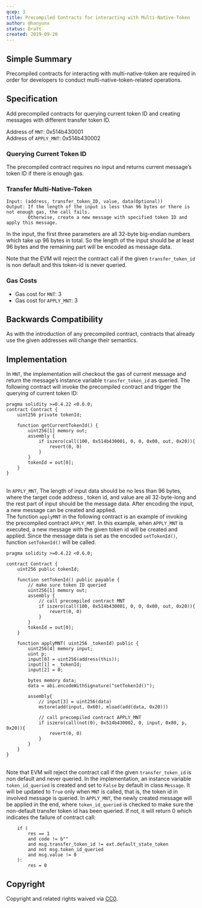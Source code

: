 ```yaml
---
qcep: 3
title: Precompiled Contracts for interacting with Multi-Native-Token
author: @hanyunx
status: Draft
created: 2019-09-20
---
```


## Simple Summary
Precompiled contracts for interacting with multi-native-token are required in order for developers to conduct multi-native-token-related operations.

## Specification
Add precompiled contracts for querying current token ID and creating messages with different transfer token ID.

Address of  `MNT`: 0x514b430001 \
Address of `APPLY_MNT`: 0x514b430002

### Querying Current Token ID
The precompiled contract requires no input and returns current message’s token ID if there is enough gas.

### Transfer Multi-Native-Token
```
Input: (address, transfer_token_ID, value, data(Optional))
Output: If the length of the input is less than 96 bytes or there is not enough gas, the call fails.
        Otherwise, create a new message with specified token ID and apply this message.
```
In the input, the first three parameters are all 32-byte big-endian numbers which take up 96 bytes in total. So the length of the input should be at least 96 bytes and the remaining part will be encoded as message data.

Note that the EVM will reject the contract call if the given `transfer_token_id` is non default and this token-id is never queried.

### Gas Costs
- Gas cost for `MNT`: 3
- Gas cost for `APPLY_MNT`: 3

## Backwards Compatibility
As with the introduction of any precompiled contract, contracts that already use the given addresses will change their semantics. 

## Implementation
In `MNT`, the implementation will checkout the gas of current message and return the message’s instance variable `transfer_token_id` as queried.
The following contract will invoke the precompiled contract and trigger the querying of current token ID:
```
pragma solidity >=0.4.22 <0.6.0;
contract Contract {
    uint256 private tokenId;

    function getCurrentTokenId() {
        uint256[1] memory out;
        assembly {
            if iszero(call(100, 0x514b430001, 0, 0, 0x00, out, 0x20)){
                revert(0, 0)
            }
        }
        tokenId = out[0];
    }
}
```

\
In `APPLY_MNT`, The length of input data should be no less than 96 bytes, where the target code address , token id,  and value are all 32-byte-long and the rest part of input should be the message data.
After encoding the input, a new message can be created and applied. \
The function `applyMNT` in the following contract is an example of invoking the precompiled contract `APPLY_MNT`. In this example, when `APPLY_MNT` is executed, a new message with the given token id will be created and applied. Since the message data is set as the encoded `setTokenId()`, function `setTokenId()` will be called.
```
pragma solidity >=0.4.22 <0.6.0;

contract Contract {
    uint256 public tokenId;

    function setTokenId() public payable {
        // make sure token ID queried
        uint256[1] memory out;
        assembly {
            // call precompiled contract MNT
            if iszero(call(100, 0x514b430001, 0, 0, 0x00, out, 0x20)){
                revert(0, 0)
            }
        }
        tokenId = out[0];
    }

    function applyMNT( uint256 _tokenId) public {
        uint256[4] memory input;
        uint p;
        input[0] = uint256(address(this));
        input[1] = _tokenId;
        input[2] = 0;

        bytes memory data;
        data = abi.encodeWithSignature("setTokenId()");

        assembly{
            // input[3] = uint256(data)
            mstore(add(input, 0x60), mload(add(data, 0x20)))

            // call precompiled contract APPLY_MNT
            if iszero(call(not(0), 0x514b430002, 0, input, 0x80, p, 0x20)){
                revert(0, 0)
            }
        }
    }
}
```

\
Note that EVM will reject the contract call if the given `transfer_token_id` is non default  and never queried. In the implementation, an instance variable `token_id_queried` is created and set to `False` by default in class `Message`. It will be updated to `True` only when `MNT` is called, that is, the token id in involved message is queried. In `APPLY_MNT`, the newly created message will be applied in the end, where `token_id_queried` is checked to make sure the non-default transfer token id has been queried. If not, it will return 0 which indicates the failure of contract call:
```
    if (
        res == 1
        and code != b""
        and msg.transfer_token_id != ext.default_state_token
        and not msg.token_id_queried
        and msg.value != 0
    ):
        res = 0
```

## Copyright
Copyright and related rights waived via [CC0](https://creativecommons.org/publicdomain/zero/1.0/).

